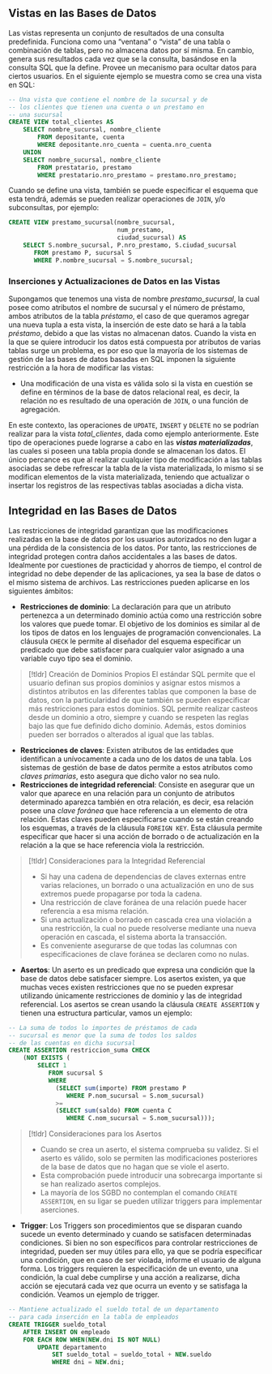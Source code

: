 ## Vistas en las Bases de Datos
Las vistas representa un conjunto de resultados de una consulta predefinida. Funciona como una “ventana” o “vista” de una tabla o combinación de tablas, pero no almacena datos por sí misma. En cambio, genera sus resultados cada vez que se la consulta, basándose en la consulta SQL que la define. Provee un mecanismo para ocultar datos para ciertos usuarios. En el siguiente ejemplo se muestra como se crea una vista en SQL:
```sql
-- Una vista que contiene el nombre de la sucursal y de
-- los clientes que tienen una cuenta o un prestamo en
-- una sucursal
CREATE VIEW total_clientes AS
	SELECT nombre_sucursal, nombre_cliente
		FROM depositante, cuenta
		WHERE depositante.nro_cuenta = cuenta.nro_cuenta
    UNION
	SELECT nombre_sucursal, nombre_cliente
	    FROM prestatario, prestamo
		WHERE prestatario.nro_prestamo = prestamo.nro_prestamo;
```

Cuando se define una vista, también se puede especificar el esquema que esta tendrá, además se pueden realizar operaciones de `JOIN`, y/o subconsultas, por ejemplo:
```sql
CREATE VIEW prestamo_sucursal(nombre_sucursal,
							  num_prestamo, 
							  ciudad_sucursal) AS
	SELECT S.nombre_sucursal, P.nro_prestamo, S.ciudad_sucursal
	   FROM prestamo P, sucursal S
	   WHERE P.nombre_sucursal = S.nombre_sucursal;
```
### Inserciones y Actualizaciones de Datos en las Vistas
Supongamos que tenemos una vista de nombre *prestamo_sucursal*, la cual posee como atributos el nombre de sucursal y el número de préstamo, ambos atributos de la tabla *préstamo*, el caso de que queramos agregar una nueva tupla a esta vista, la inserción de este dato se hará a la tabla *préstamo*, debido a que las vistas no almacenan datos.
Cuando la vista en la que se quiere introducir los datos está compuesta por atributos de varias tablas surge un problema, es por eso que la mayoría de los sistemas de gestión de las bases de datos basadas en SQL imponen la siguiente restricción a la hora de modificar las vistas:
- Una modificación de una vista es válida solo si la vista en cuestión se define en términos de la base de datos relacional real, es decir, la relación no es resultado de una operación de `JOIN`, o una función de agregación.

En este contexto, las operaciones de `UPDATE`, `INSERT` y `DELETE` no se podrían realizar para la vista *total_clientes*, dada como ejemplo anteriormente. Este tipo de operaciones puede lograrse a cabo en las ***vistas materializadas***, las cuales si poseen una tabla propia donde se almacenan los datos. El único percance es que al realizar cualquier tipo de modificación a las tablas asociadas se debe refrescar la tabla de la vista materializada, lo mismo si se modifican elementos de la vista materializada, teniendo que actualizar o insertar los registros de las respectivas tablas asociadas a dicha vista.
## Integridad en las Bases de Datos
Las restricciones de integridad garantizan que las modificaciones realizadas en la base de datos por los usuarios autorizados no den lugar a una pérdida de la consistencia de los datos. Por tanto, las restricciones de integridad protegen contra daños accidentales a las bases de datos.
Idealmente por cuestiones de practicidad y ahorros de tiempo, el control de integridad no debe depender de las aplicaciones, ya sea la base de datos o el mismo sistema de archivos. Las restricciones pueden aplicarse en los siguientes ámbitos:
- **Restricciones de dominio**: La declaración para que un atributo pertenezca a un determinado dominio actúa como una restricción sobre los valores que puede tomar. El objetivo de los dominios es similar al de los tipos de datos en los lenguajes de programación convencionales. La cláusula `CHECK` le permite al diseñador del esquema especificar un predicado que debe satisfacer para cualquier valor asignado a una variable cuyo tipo sea el dominio.
>[!tldr] Creación de Dominios Propios
>El estándar SQL permite que el usuario definan sus propios dominios y asignar estos mismos a distintos atributos en las diferentes tablas que componen la base de datos, con la particularidad de que también se pueden especificar más restricciones para estos dominios.
>SQL permite realizar casteos desde un dominio a otro, siempre y cuando se respeten las reglas bajo las que fue definido dicho dominio. Además, estos dominios pueden ser borrados o alterados al igual que las tablas.

- **Restricciones de claves**: Existen atributos de las entidades que identifican a unívocamente a cada uno de los datos de una tabla. Los sistemas de gestión de base de datos permite a estos atributos como *claves primarias*, esto asegura que dicho valor no sea nulo.
- **Restricciones de integridad referencial**: Consiste en asegurar que un valor que aparece en una relación para un conjunto de atributos determinado aparezca también en otra relación, es decir, esa relación posee una *clave foránea* que hace referencia a un elemento de otra relación.  Estas claves pueden especificarse cuando se están creando los esquemas, a través de la cláusula `FOREIGN KEY`. Esta cláusula permite especificar que hacer si una acción de borrado o de actualización en la relación a la que se hace referencia viola la restricción.
>[!tldr] Consideraciones para la Integridad Referencial
>- Si hay una cadena de dependencias de claves externas entre varias relaciones, un borrado o una actualización en uno de sus extremos puede propagarse por toda la cadena.
>- Una restricción de clave foránea de una relación puede hacer referencia a esa misma relación.
>- Si una actualización o borrado en cascada crea una violación a una restricción, la cual no puede resolverse mediante una nueva operación en cascada, el sistema aborta la transacción.
>- Es conveniente asegurarse de que todas las columnas con especificaciones de clave foránea se declaren como no nulas.

- **Asertos**: Un aserto es un predicado que expresa una condición que la base de datos debe satisfacer siempre. Los asertos existen, ya que muchas veces existen restricciones que no se pueden expresar utilizando únicamente restricciones de dominio y las de integridad referencial. Los asertos se crean usando la cláusula `CREATE ASSERTION` y tienen una estructura particular, vamos un ejemplo:
```sql
-- La suma de todos lo importes de préstamos de cada
-- sucursal es menor que la suma de todos los saldos
-- de las cuentas en dicha sucursal
CREATE ASSERTION restriccion_suma CHECK
	(NOT EXISTS (
		SELECT 1 
		   FROM sucursal S
		   WHERE
			 (SELECT sum(importe) FROM prestamo P
				WHERE P.nom_sucursal = S.nom_sucursal)
			 >=
			 (SELECT sum(saldo) FROM cuenta C
				WHERE C.nom_sucursal = S.nom_sucursal)));
```

>[!tldr] Consideraciones para los Asertos
>- Cuando se crea un aserto, el sistema comprueba su validez. Si el aserto es válido, solo se permiten las modificaciones posteriores de la base de datos que no hagan que se viole el aserto.
>- Esta comprobación puede introducir una sobrecarga importante si se han realizado asertos complejos.
>- La mayoría de los SGBD no contemplan el comando `CREATE ASSERTION`, en su ligar se pueden utilizar triggers para implementar aserciones.

- **Trigger**: Los Triggers son procedimientos que se disparan cuando sucede un evento determinado y cuando se satisfacen determinadas condiciones. Si bien no son específicos para controlar restricciones de integridad, pueden ser muy útiles para ello, ya que se podría especificar una condición, que en caso de ser violada, informe el usuario de alguna forma. Los triggers requieren la especificación de un evento, una condición, la cual debe cumplirse y una acción a realizarse, dicha acción se ejecutará cada vez que ocurra un evento y se satisfaga la condición. Veamos un ejemplo de trigger.
```sql
-- Mantiene actualizado el sueldo total de un departamento
-- para cada inserción en la tabla de empleados
CREATE TRIGGER sueldo_total
	AFTER INSERT ON empleado
	FOR EACH ROW WHEN(NEW.dni IS NOT NULL)
		UPDATE departamento
			SET sueldo_total = sueldo_total + NEW.sueldo
			WHERE dni = NEW.dni;
```
